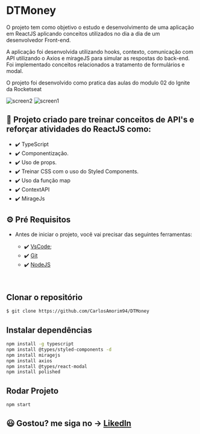 # DTMoney

O projeto tem como objetivo o estudo e desenvolvimento de uma aplicação em ReactJS aplicando conceitos utilizados no dia a dia de um desenvolvedor Front-end.

A aplicação foi desenvolvida utilizando hooks, contexto, comunicação com API utilizando o Axios e mirageJS para simular as respostas do back-end. Foi implementado conceitos relacionados a tratamento de formulários e modal.

O projeto foi desenvolvido como pratica das aulas do modulo 02 do Ignite da Rocketseat

![screen2](https://user-images.githubusercontent.com/83739628/147174565-461169d3-fd4e-450e-98fd-04e1745f1527.png)
![screen1](https://user-images.githubusercontent.com/83739628/147174555-bb398cdf-5b8f-4d6b-8938-644ed76f8364.png)



## 🚀 Projeto criado pare treinar conceitos de API's e reforçar atividades do ReactJS como:

- ✔️ TypeScript
- ✔️ Componentização.
- ✔️ Uso de props.
- ✔️ Treinar CSS com o uso do Styled Components.
- ✔️ Uso da função map
- ✔️ ContextAPI
- ✔️ MirageJs


## ⚙ Pré Requisitos

- Antes de iniciar o projeto, você vai precisar das seguintes ferramentas: 

    - ✔️ [VsCode](https://code.visualstudio.com/download);
    - ✔️ [Git](https://git-scm.com/)
    - ✔️ [NodeJS](https://nodejs.org/en/download/)

<br>

## Clonar o repositório
```bash
$ git clone https://github.com/CarlosAmorim94/DTMoney
```

## Instalar dependências
```bash
npm install -g typescript
npm install @types/styled-components -d
npm install miragejs
npm install axios
npm install @types/react-modal
npm install polished
```

## Rodar Projeto
```bash
npm start
```

## 😃 Gostou? me siga no -> [Likedln](https://www.linkedin.com/in/CarlosAmorim94/)
